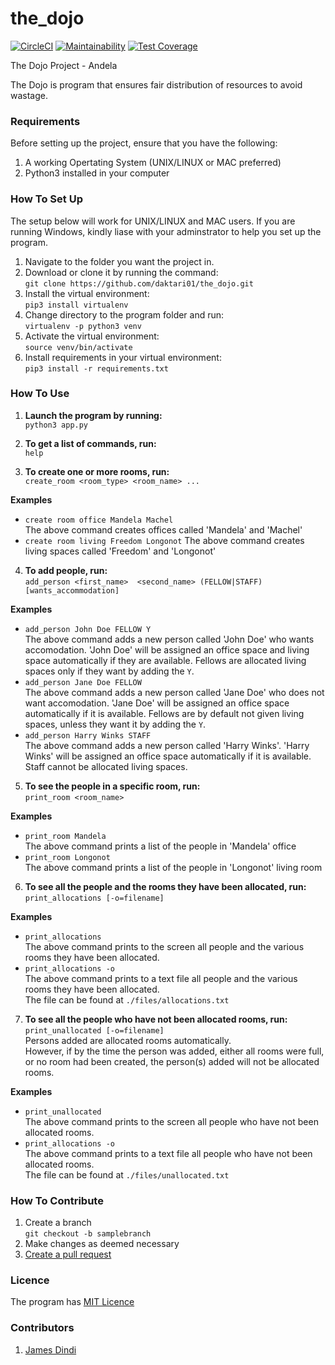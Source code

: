 # the_dojo

[![CircleCI](https://circleci.com/gh/daktari01/the_dojo.svg?style=svg)](https://circleci.com/gh/daktari01/the_dojo)
[![Maintainability](https://api.codeclimate.com/v1/badges/f7da29e64a716b46a869/maintainability)](https://codeclimate.com/github/daktari01/the_dojo/maintainability)
[![Test Coverage](https://api.codeclimate.com/v1/badges/f7da29e64a716b46a869/test_coverage)](https://codeclimate.com/github/daktari01/the_dojo/test_coverage)


The Dojo Project - Andela

The Dojo is program that ensures fair distribution of resources to avoid wastage.

### Requirements

Before setting up the project, ensure that you have the following:

1. A working Opertating System (UNIX/LINUX or MAC preferred)
2. Python3 installed in your computer

### How To Set Up

The setup below will work for UNIX/LINUX and MAC users. If you are running Windows,
kindly liase with your adminstrator to help you set up the program.

1. Navigate to the folder you want the project in.
2. Download or clone it by running the command:   
`git clone https://github.com/daktari01/the_dojo.git`
3. Install the virtual environment:  
`pip3 install virtualenv`
4. Change directory to the program folder and run:  
`virtualenv -p python3 venv`
5. Activate the virtual environment:  
`source venv/bin/activate`
6. Install requirements in your virtual environment:  
`pip3 install -r requirements.txt`


### How To Use 

1. __Launch the program by running:__    
`python3 app.py`

2. __To get a list of commands, run:__    
`help`

3. __To create one or more rooms, run:__   
`create_room <room_type> <room_name> ...`

__Examples__   
* `create room office Mandela Machel`   
    The above command creates offices called 'Mandela' and 'Machel'   
* `create room living Freedom Longonot`
    The above command creates living spaces called 'Freedom' and 'Longonot'   

 4. __To add people, run:__   
`add_person <first_name>  <second_name> (FELLOW|STAFF) [wants_accommodation]`   

__Examples__   
* `add_person John Doe FELLOW Y`   
    The above command adds a new person called 'John Doe' who wants accomodation.
    'John Doe' will be assigned an office space and living space automatically if they are available.
    Fellows are allocated living spaces only if they want by adding the `Y`.
* `add_person Jane Doe FELLOW`   
    The above command adds a new person called 'Jane Doe' who does not want accomodation.
    'Jane Doe' will be assigned an office space automatically if it is available.
    Fellows are by default not given living spaces, unless they want it by adding the `Y`.
* `add_person Harry Winks STAFF`   
    The above command adds a new person called 'Harry Winks'.
    'Harry Winks' will be assigned an office space automatically if it is available.
    Staff cannot be allocated living spaces.

5. __To see the people in a specific room, run:__   
`print_room <room_name>`   

__Examples__
* `print_room Mandela`   
    The above command prints a list of the people in 'Mandela' office   
* `print_room Longonot`   
    The above command prints a list of the people in 'Longonot' living room    

6. __To see all the people and the rooms they have been allocated, run:__   
`print_allocations [-o=filename]`   

__Examples__   
* `print_allocations`   
    The above command prints to the screen all people and the various rooms they have been allocated.   
* `print_allocations -o`   
    The above command prints to a text file all people and the various rooms they have been allocated.   
    The file can be found at `./files/allocations.txt`   

7. __To see all the people who have not been allocated rooms, run:__   
`print_unallocated [-o=filename]`   
Persons added are allocated rooms automatically.   
However, if by the time the person was added, either all rooms were full, or no room had been created, the person(s) added will not be allocated rooms.    

__Examples__   
* `print_unallocated`   
    The above command prints to the screen all people who have not been allocated rooms.   
* `print_allocations -o`   
    The above command prints to a text file all people who have not been allocated rooms.   
    The file can be found at `./files/unallocated.txt`   

### How To Contribute

1. Create a branch    
`git checkout -b samplebranch`
2. Make changes as deemed necessary    
3. [Create a pull request](https://help.github.com/articles/creating-a-pull-request/)

### Licence

The program has [MIT Licence](https://github.com/daktari01/the_dojo/blob/master/LICENSE)


### Contributors

1. [James Dindi](https://github.com/daktari01)





